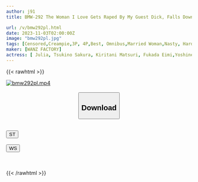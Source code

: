 ```yaml
---
author: j91
title: BMW-292 The Woman I Love Gets Raped By My Guest Dick, Falls Down, And Cums In The Disgusting NTR Best

url: /v/bmw292pl.html
date: 2023-11-03T02:00:00Z
image: "bmw292pl.jpg"
tags: [Censored,Creampie,3P, 4P,Best, Omnibus,Married Woman,Nasty, Hardcore,4HR+,Cuckold	 ]
maker: [WANZ FACTORY]
actress: [ Julia, Tsukino Sakura, Kiritani Matsuri, Fukada Eimi,Yoshine Yuria, Tsujii Honoka, Shirakawa Yuzu, Kagari Mai, Honda Noeru, Hanamori Mirai ]
---
```



{{< rawhtml >}}

<div class="video" data-videoid="ZVMpGWqW82iqWP1">
    <a href="javascript:;">
        <img src="https://my.j91.asia/v/bmw292pl.jpg" width="WIDTH" height="HEIGHT" alt="bmw292pl.mp4" loading="lazy">
    </a>
</div>

<script type="text/javascript" src="https://j91.asia/asset/on-demand-st.js"></script>

<br>
  <link rel="stylesheet" href="https://j91.asia/asset/bs5.css">
  
  <center>
  <button class="btn btn-primary" type="button" data-bs-toggle="collapse" data-bs-target=".multi-collapse" aria-expanded="false" aria-controls="multiCollapseExample1 multiCollapseExample2"><h2>Download</h2></button></center>
</p>
<div class="row">
  <div class="col">
    <div class="collapse multi-collapse" id="multiCollapseExample1">
      <div class="card card-body">
	      	      <br>
<div class="buttons">  
<a href="https://streamtape.to/v/ZVMpGWqW82iqWP1"><button class="btn-hover color-3"><i class="fa fa-download"></i> ST</button></a></div>
    </div>
  </div>
</div>
  <div class="col">
    <div class="collapse multi-collapse" id="multiCollapseExample2">
      <div class="card card-body">
	      <br>
<div class="buttons">
    <a href="https://wolfstream.tv/l4iphu7h91hw"><button class="btn-hover color-9"><i class="fa fa-download"></i> WS</button></a></div>
<br><br>
      </div>
    </div>
  </div>
</div>

{{< /rawhtml >}}
